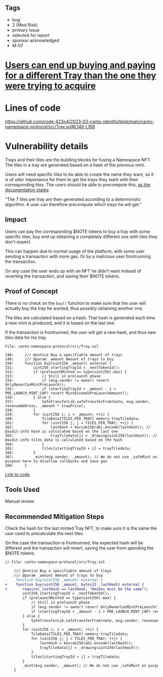 ## Tags

- bug
- 2 (Med Risk)
- primary issue
- selected for report
- sponsor acknowledged
- M-07

# [Users can end up buying and paying for a different Tray than the one they were trying to acquire](https://github.com/code-423n4/2023-03-canto-identity-findings/issues/130) 

# Lines of code

https://github.com/code-423n4/2023-03-canto-identity/blob/main/canto-namespace-protocol/src/Tray.sol#L148-L168


# Vulnerability details

Trays and their tiles are the building blocks for fusing a Namespace NFT. The tiles in a tray are generated based on a hash of the previous mint.

Users will need specific tiles to be able to create the name they want, so it is of utter importance for them to get the trays they want with their corresponding tiles. The users should be able to precompute this, [as the documentation states](https://github.com/code-423n4/2023-03-canto-identity/blob/main/canto-namespace-protocol/README.md#tray):

"The 7 tiles per tray are then generated according to a deterministic algorithm. A user can therefore precompute which trays he will get."

## Impact

Users can pay the corresponding $NOTE tokens to buy a tray with some specific tiles, buy end up obtaining a completely different one with tiles they don't expect.

This can happen due to normal usage of the platform, with some user sending a transaction with more gas. Or by a malicious user frontrunning the transaction.

On any case the user ends up with an NFT he didn't want instead of reverting the transaction, and saving their $NOTE tokens.

## Proof of Concept

There is no check on the `buy()` function to make sure that the user will actually buy the tray he wanted, thus possibly obtaining another one.

The tiles are calculated based on a hash. That hash is generated each time a new mint is produced, and it is based on the last one.

If the transaction is frontrunned, the user will get a new hash, and thus new tiles data for his tray.

```solidity
File: canto-namespace-protocol/src/Tray.sol

148:     /// @notice Buy a specifiable amount of trays
149:     /// @param _amount Amount of trays to buy
150:     function buy(uint256 _amount) external {
151:         uint256 startingTrayId = _nextTokenId();
152:         if (prelaunchMinted == type(uint256).max) {
153:             // Still in prelaunch phase
154:             if (msg.sender != owner) revert OnlyOwnerCanMintPreLaunch();
155:             if (startingTrayId + _amount - 1 > PRE_LAUNCH_MINT_CAP) revert MintExceedsPreLaunchAmount();
156:         } else {
157:             SafeTransferLib.safeTransferFrom(note, msg.sender, revenueAddress, _amount * trayPrice);
158:         }
159:         for (uint256 i; i < _amount; ++i) {
160:             TileData[TILES_PER_TRAY] memory trayTiledata;
161:             for (uint256 j; j < TILES_PER_TRAY; ++j) {
162:                 lastHash = keccak256(abi.encode(lastHash)); // @audit-info hash is calculated based on the last one
163:                 trayTiledata[j] = _drawing(uint256(lastHash)); // @audit-info tiles data is calculated based on the hash
164:             }
165:             tiles[startingTrayId + i] = trayTiledata;
166:         }
167:         _mint(msg.sender, _amount); // We do not use _safeMint on purpose here to disallow callbacks and save gas
168:     }
```

[Link to code](https://github.com/code-423n4/2023-03-canto-identity/blob/main/canto-namespace-protocol/src/Tray.sol#L148-L168)

## Tools Used

Manual review

## Recommended Mitigation Steps

Check the hash for the last minted Tray NFT, to make sure it is the same the user used to precalculate the next tiles.

On the case the transaction is frontrunned, the expected hash will be different and the transaction will revert, saving the user from spending the $NOTE tokens.

```diff
// File: canto-namespace-protocol/src/Tray.sol

    /// @notice Buy a specifiable amount of trays
    /// @param _amount Amount of trays to buy
-    function buy(uint256 _amount) external {
+    function buy(uint256 _amount, bytes32 _lastHash) external {
+       require(_lastHash == lastHash, "Hashes must be the same");
        uint256 startingTrayId = _nextTokenId();
        if (prelaunchMinted == type(uint256).max) {
            // Still in prelaunch phase
            if (msg.sender != owner) revert OnlyOwnerCanMintPreLaunch();
            if (startingTrayId + _amount - 1 > PRE_LAUNCH_MINT_CAP) revert MintExceedsPreLaunchAmount();
        } else {
            SafeTransferLib.safeTransferFrom(note, msg.sender, revenueAddress, _amount * trayPrice);
        }
        for (uint256 i; i < _amount; ++i) {
            TileData[TILES_PER_TRAY] memory trayTiledata;
            for (uint256 j; j < TILES_PER_TRAY; ++j) {
                lastHash = keccak256(abi.encode(lastHash));
                trayTiledata[j] = _drawing(uint256(lastHash));
            }
            tiles[startingTrayId + i] = trayTiledata;
        }
        _mint(msg.sender, _amount); // We do not use _safeMint on purpose here to disallow callbacks and save gas
    }
```
